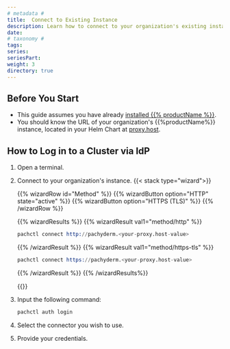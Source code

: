 ```yaml
---
# metadata # 
title:  Connect to Existing Instance
description: Learn how to connect to your organization's existing instance. 
date: 
# taxonomy #
tags: 
series:
seriesPart:
weight: 3
directory: true
---
```


## Before You Start

- This guide assumes you have already [installed {{% productName %}}](/{{%release%}}/get-started/first-time-setup).
- You should know the URL of your organization's {{%productName%}} instance, located in your Helm Chart at [proxy.host](/{{%release%}}/manage/helm-values/proxy/#values).

## How to Log in to a Cluster via IdP

1. Open a terminal.
2. Connect to your organization's instance.
   {{< stack type="wizard">}}

   {{% wizardRow id="Method" %}}
   {{% wizardButton option="HTTP" state="active" %}}
   {{% wizardButton option="HTTPS (TLS)" %}}
   {{% /wizardRow %}}

   {{% wizardResults %}}
   {{% wizardResult val1="method/http" %}}
   ```s
   pachctl connect http://pachyderm.<your-proxy.host-value>
   ```
   {{% /wizardResult %}}
   {{% wizardResult val1="method/https-tls" %}}
   ```s
   pachctl connect https://pachyderm.<your-proxy.host-value>
   ```
   {{% /wizardResult %}}
   {{% /wizardResults%}}

   {{</stack>}}
3. Input the following command:
   ```s
   pachctl auth login
   ```
4. Select the connector you wish to use.
5. Provide your credentials.